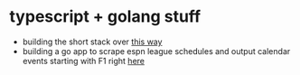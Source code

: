# typescript + golang stuff

- building the short stack over [this way](https://github.com/mpottebaum/uni-short-stacks)
- building a go app to scrape espn league schedules and output calendar events starting with F1 right [here](https://github.com/mpottebaum/dirty-randy)

